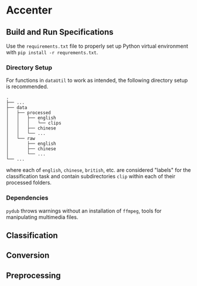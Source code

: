 # Accenter

## Build and Run Specifications
Use the `requirements.txt` file to properly set up Python virtual environment with `pip install -r requrements.txt`.

### Directory Setup
For functions in `dataUtil` to work as intended, the following directory setup is recommended.

    .
    ├── ...
    ├── data
    │   ├── processed
    │   │   ├── english
    │   │   │   └── clips
    │   │   ├── chinese
    │   │   └── ...
    │   └── raw
    │       ├── english
    │       ├── chinese
    │       └── ...
    └── ...
    
where each of `english`, `chinese`, `british`, etc. are considered "labels" for the classification
task and contain subdirectories `clip` within each of their processed folders.

### Dependencies
`pydub` throws warnings without an installation of `ffmpeg`, tools for manipulating multimedia files.

## Classification

## Conversion

## Preprocessing
